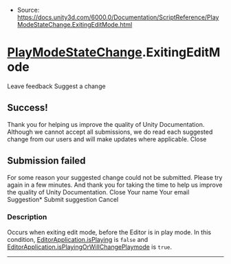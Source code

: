 * Source: https://docs.unity3d.com/6000.0/Documentation/ScriptReference/PlayModeStateChange.ExitingEditMode.html

#  [PlayModeStateChange](https://docs.unity3d.com/6000.0/Documentation/ScriptReference/PlayModeStateChange.html).ExitingEditMode
Leave feedback
Suggest a change
## Success!
Thank you for helping us improve the quality of Unity Documentation. Although we cannot accept all submissions, we do read each suggested change from our users and will make updates where applicable.
Close
## Submission failed
For some reason your suggested change could not be submitted. Please <a>try again</a> in a few minutes. And thank you for taking the time to help us improve the quality of Unity Documentation.
Close
Your name Your email Suggestion* Submit suggestion
Cancel
### Description
Occurs when exiting edit mode, before the Editor is in play mode.
In this condition, [EditorApplication.isPlaying](https://docs.unity3d.com/6000.0/Documentation/ScriptReference/EditorApplication-isPlaying.html) is `false` and [EditorApplication.isPlayingOrWillChangePlaymode](https://docs.unity3d.com/6000.0/Documentation/ScriptReference/EditorApplication-isPlayingOrWillChangePlaymode.html) is `true`.
* * *
